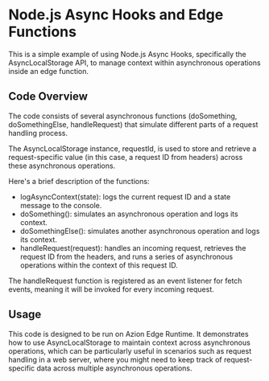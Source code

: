 # Node.js Async Hooks and Edge Functions

This is a simple example of using Node.js Async Hooks, specifically the AsyncLocalStorage API, to manage context within asynchronous operations inside an edge function.

## Code Overview

The code consists of several asynchronous functions (doSomething, doSomethingElse, handleRequest) that simulate different parts of a request handling process.

The AsyncLocalStorage instance, requestId, is used to store and retrieve a request-specific value (in this case, a request ID from headers) across these asynchronous operations.

Here's a brief description of the functions:

- logAsyncContext(state): logs the current request ID and a state message to the console.
- doSomething(): simulates an asynchronous operation and logs its context.
- doSomethingElse(): simulates another asynchronous operation and logs its context.
- handleRequest(request): handles an incoming request, retrieves the request ID from the headers, and runs a series of asynchronous operations within the context of this request ID.

The handleRequest function is registered as an event listener for fetch events, meaning it will be invoked for every incoming request.

## Usage

This code is designed to be run on Azion Edge Runtime. It demonstrates how to use AsyncLocalStorage to maintain context across asynchronous operations, which can be particularly useful in scenarios such as request handling in a web server, where you might need to keep track of request-specific data across multiple asynchronous operations.